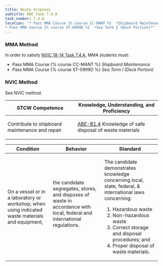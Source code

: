 ```yaml
---
title: Waste disposal
subtitle: ABE Task 7.4.A 
task_number: 7.4.A
location: "* Pass MMA Course {% course CC-MANT %}  *Shipboard Maintenance*
* Pass MMA Course {% course ST-0999D %}  *Sea Term I (Deck Portion)*" 
---
```



### MMA Method

In order to satisfy  [NVIC 18-14  Task  7.4.A]({{site.baseurl}}/assets/images/nvic-18-14.pdf), MMA students must:

* Pass MMA Course {% course CC-MANT %}  *Shipboard Maintenance*
* Pass MMA Course {% course ST-0999D %}  *Sea Term I (Deck Portion)*


### NVIC Method

<a onclick="togglevisibility('nvic_methods')" >See NVIC method.</a>

<div id='nvic_methods' class='hide'>

<table>
<thead>
<tr>
<th class='forty'> STCW Competence </th>
<th class='sixty'> Knowledge, Understanding, and Proficiency </th>
</tr>
</thead>




<tbody>
<tr><td markdown='1'>

Contribute to shipboard maintenance and repair

</td><td markdown='1'>

[ABE-B1.4](../../tables/35.html#ABE-B1.4) Knowledge of safe disposal of waste materials

</td></tr>


</tbody>
</table>


<table>
<thead>
<tr><th class='twenty'>  Condition </th><th class='twenty'> Behavior </th><th  class='sixty'>Standard </th></tr>
</thead>
<tbody >



<tr><td markdown='1'>

On a vessel or in a laboratory or workshop, when using indicated waste materials and equipment,

</td><td markdown='1'>

the candidate segregates, stores, and disposes of waste in accordance with local, federal and international regulations.

<br>

<div class="tooltip">
<span class="tooltiptext">
</span>
</div>


</td><td markdown='1'>

The candidate demonstrates knowledge concerning local, state, federal, & international laws concerning:

1. Hazardous waste
2. Non-hazardous waste
3. Correct storage and disposal procedures; and 
4. Proper disposal of waste materials. 

</td></tr>
</tbody>
</table>
</div>
